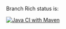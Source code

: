 Branch Rich status is:

[![Java CI with Maven](https://github.com/evgsemenov/3.5-Product-Manager-/actions/workflows/maven.yml/badge.svg?branch=rich)](https://github.com/evgsemenov/3.5-Product-Manager-/actions/workflows/maven.yml)
